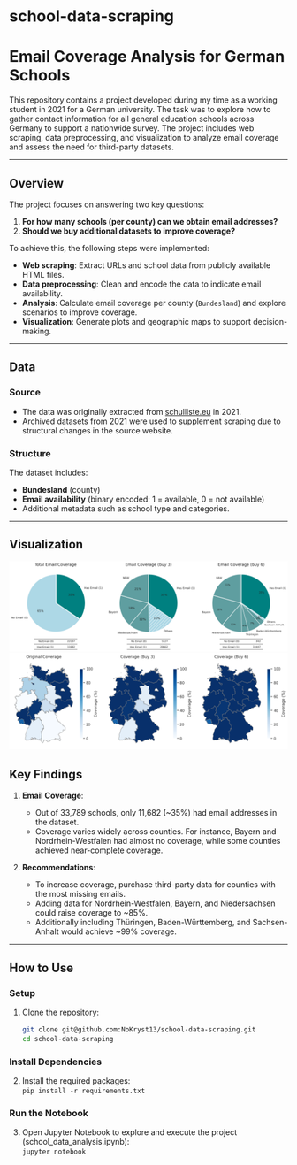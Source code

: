 # school-data-scraping
# **Email Coverage Analysis for German Schools**

This repository contains a project developed during my time as a working student in 2021 for a German university. The task was to explore how to gather contact information for all general education schools across Germany to support a nationwide survey. The project includes web scraping, data preprocessing, and visualization to analyze email coverage and assess the need for third-party datasets.

---

## **Overview**

The project focuses on answering two key questions:

1. **For how many schools (per county) can we obtain email addresses?**  
2. **Should we buy additional datasets to improve coverage?**

To achieve this, the following steps were implemented:
- **Web scraping**: Extract URLs and school data from publicly available HTML files.
- **Data preprocessing**: Clean and encode the data to indicate email availability.
- **Analysis**: Calculate email coverage per county (`Bundesland`) and explore scenarios to improve coverage.
- **Visualization**: Generate plots and geographic maps to support decision-making.

---

## **Data**

### **Source**
- The data was originally extracted from [schulliste.eu](http://www.schulliste.eu) in 2021.
- Archived datasets from 2021 were used to supplement scraping due to structural changes in the source website.

### **Structure**
The dataset includes:
- **Bundesland** (county)
- **Email availability** (binary encoded: 1 = available, 0 = not available)
- Additional metadata such as school type and categories.

---

## **Visualization**

![Email Coverage Overview](plots/email_coverage_comparison_with_tables.png)
![Email Coverage Map](plots/plot_maps.png)

## **Key Findings**

1. **Email Coverage**:  
   - Out of 33,789 schools, only 11,682 (~35%) had email addresses in the dataset.
   - Coverage varies widely across counties. For instance, Bayern and Nordrhein-Westfalen had almost no coverage, while some counties achieved near-complete coverage.

2. **Recommendations**:  
   - To increase coverage, purchase third-party data for counties with the most missing emails.
   - Adding data for Nordrhein-Westfalen, Bayern, and Niedersachsen could raise coverage to ~85%.  
   - Additionally including Thüringen, Baden-Württemberg, and Sachsen-Anhalt would achieve ~99% coverage.

---


## **How to Use**

### **Setup**
1. Clone the repository:
   
   ```bash
   git clone git@github.com:NoKryst13/school-data-scraping.git
   cd school-data-scraping
   ```

### **Install Dependencies**
2. Install the required packages:  
	```pip install -r requirements.txt```

### Run the Notebook
3. Open Jupyter Notebook to explore and execute the project (school_data_analysis.ipynb):  
	```jupyter notebook```